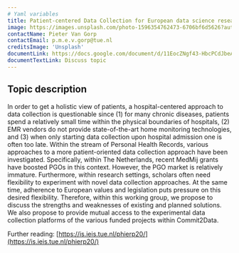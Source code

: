```yaml
---
# Yaml variables
title: Patient-centered Data Collection for European data science research
image: https://images.unsplash.com/photo-1596354762473-6706bf6d5626?auto=format&fit=crop&w=640
contactName: Pieter Van Gorp
contactEmail: p.m.e.v.gorp@tue.nl
creditsImage: 'Unsplash'
documentLink: https://docs.google.com/document/d/11EocZNgf43-HbcPCdJbeAc8GRJovXFjjXdMxtfcfXTw/edit?usp=sharing
documentTextLink: Discuss topic
---
```


## Topic description

In order to get a holistic view of patients, a hospital-centered approach to data collection is questionable since (1) for many chronic diseases, patients spend a relatively small time within the physical boundaries of hospitals, (2) EMR vendors do not provide state-of-the-art home monitoring technologies, and (3) when only starting data collection upon hospital admission one is often too late. Within the stream of Personal Health Records, various approaches to a more patient-oriented data collection approach have been investigated. Specifically, within The Netherlands, recent MedMij grants have boosted PGOs in this context. However, the PGO market is relatively immature. Furthermore, within research settings, scholars often need flexibility to experiment with novel data collection approaches. At the same time, adherence to European values and legislation puts pressure on this desired flexibility. Therefore, within this working group, we propose to discuss the strengths and weaknesses of existing and planned solutions. We also propose to provide mutual access to the experimental data collection platforms of the various funded projects within Commit2Data.

Further reading: [https://is.ieis.tue.nl/phierp20/](https://is.ieis.tue.nl/phierp20/)
